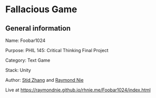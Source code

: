 # Fallacious Game

## General information

Name: Foobar1024

Purpose: PHIL 145: Critical Thinking Final Project

Category: Text Game

Stack: Unity

Author: [Stid Zhang](https://github.com/StidZhang) and [Raymond Nie](https://github.com/RaymondNie)

Live at https://raymondnie.github.io/rhnie.me/Foobar1024/index.html

